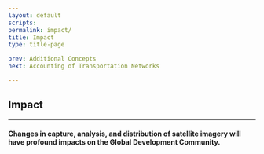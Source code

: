 ```yaml
---
layout: default
scripts:
permalink: impact/
title: Impact
type: title-page

prev: Additional Concepts
next: Accounting of Transportation Networks

---
```


## Impact

---

#### Changes in capture, analysis, and distribution of satellite imagery will have profound impacts on the Global Development Community.
